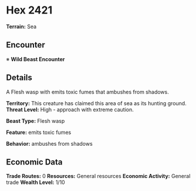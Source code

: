 # Hex 2421

**Terrain:** Sea

## Encounter
※ **Wild Beast Encounter**

## Details
A Flesh wasp with emits toxic fumes that ambushes from shadows.

**Territory:** This creature has claimed this area of sea as its hunting ground.
**Threat Level:** High - approach with extreme caution.

**Beast Type:** Flesh wasp

**Feature:** emits toxic fumes

**Behavior:** ambushes from shadows

## Economic Data
**Trade Routes:** 0
**Resources:** General resources
**Economic Activity:** General trade
**Wealth Level:** 1/10
